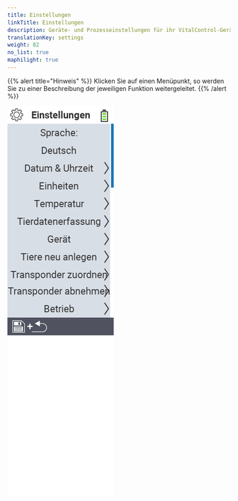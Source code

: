 ```yaml
---
title: Einstellungen
linkTitle: Einstellungen
description: Geräte- und Prozesseinstellungen für ihr VitalControl-Gerät
translationKey: settings
weight: 82
no_list: true
maphilight: true
---
```

{{% alert title="Hinweis" %}}
Klicken Sie auf einen Menüpunkt, so werden Sie zu einer Beschreibung der jeweiligen Funktion weitergeleitet.
{{% /alert %}}

<img src="bilder/menu.png" alt="VitalControl Einstellungen" title="Einstellungen" usemap="#workmap" class="maphilight" />

<map name="workmap">
  <area shape="rect" coords="2,42,230,122" alt="Sprache" title="Legen Sie die Sprache für die Benutzerführung auf ihrem VitalControl-Gerät fest&#10;Mausklick: zur Dokumentation" href="/docs/einstellungen/sprache/">
  <area shape="rect" coords="2,122,230,162" alt="Datum & Uhrzeit" title="Hier stellen Sie das Datum und die Uhrzeit für ihr VitalControl-Gerät ein&#10;Mausklick: zur Dokumentation" href="/docs/einstellungen/datum-uhrzeit/">
  <area shape="rect" coords="2,162,230,200" alt="Einheiten" title="Hier wählen Sie Einheiten für die Temperatur und die Masse aus&#10;Mausklick: zur Dokumentation" href="/docs/einstellungen/einheiten/">
  <area shape="rect" coords="2,200,230,240" alt="Temperatur" title="Legen Sie die Temperatureinstellungen für die Anwendung ihres VitalControl Gerät fest&#10;Mausklick: zur Dokumentation" href="/docs/einstellungen/temperatur/">
   <area shape="rect" coords="2,242,230,282" alt="Tierdatenerfassung" title="Hier hinterlegen Sie relevante Informationen für die Tierdatenerfassung&#10;Mausklick: zur Dokumentation" href="/docs/einstellungen/erfassung-tierdaten/">
   <area shape="rect" coords="2,282,230,322" alt="Gerät" title="Hier nehmen Sie verschiedene Geräteeinstellungen vor&#10;Mausklick: zur Dokumentation" href="/docs/einstellungen/geraet/">
   <area shape="rect" coords="2,322,230,362" alt="Tiere neu anlegen" title="Hier passen Sie mehrere werksseitig eingestellte Standards bezüglich des Anlegens von neuen Tieren an die Erfordernisse Ihres Betriebs an&#10;Mausklick: zur Dokumentation" href="/docs/einstellungen/tiere-neu-anlegen/">
   <area shape="rect" coords="2,362,230,400" alt="Transponder zuordnen" title="Legen Sie die Zuordnung des Transponders auf ihrem VitalControl-Gerät fest&#10;Mausklick: zur Dokumentation" href="/docs/einstellungen/zuordnung-transponder/">
   <area shape="rect" coords="2,400,230,433" alt="Transponder abnehmen" title="Legen Sie fest wie die Tier-ID nach dem Lösen des Transponders vergeben werden soll&#10;Mausklick: zur Dokumentation" href="/docs/einstellungen/transponder-abnehmen/">
   <area shape="rect" coords="2,435,230,476" alt="Betrieb" title="Legen Sie ihre zehnstellige Betriebsnummer gemäß VVO fest&#10;Mausklick: zur Dokumentation" href="/docs/einstellungen/betriebsnummer/">

   <area shape="rect" coords="2,479,117,515" alt="Zurück" title="Springen Sie eine Ebene zurück" href="/docs/menu/hauptmenue/">
</map>
